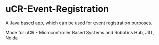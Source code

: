 # uCR-Event-Registration

A Java based app, which can be used for event registration purposes.

Made for uCR - Microcontroller Based Systems and Robotics Hub, JIIT, Noida
